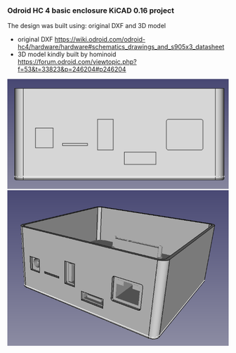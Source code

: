 ### Odroid HC 4 basic enclosure KiCAD 0.16 project

The design was built using: original DXF and 3D model 
* original DXF https://wiki.odroid.com/odroid-hc4/hardware/hardware#schematics_drawings_and_s905x3_datasheet
* 3D model kindly built by hominoid https://forum.odroid.com/viewtopic.php?f=53&t=33823&p=246204#p246204

![image1.png](images/image1.png)
![image2.png](images/image2.png)
